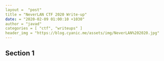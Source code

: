 ```yaml
---
layout =  "post"
title = "NeverLAN CTF 2020 Write-up"
date: = "2020-02-09 01:00:10 +1030"
author = "javad"
categories = [ "ctf", "writeups" ]
header_img = "https://blog.cyanic.me/assets/img/NeverLAN%202020.jpg"
---
```


## Section 1 ##
